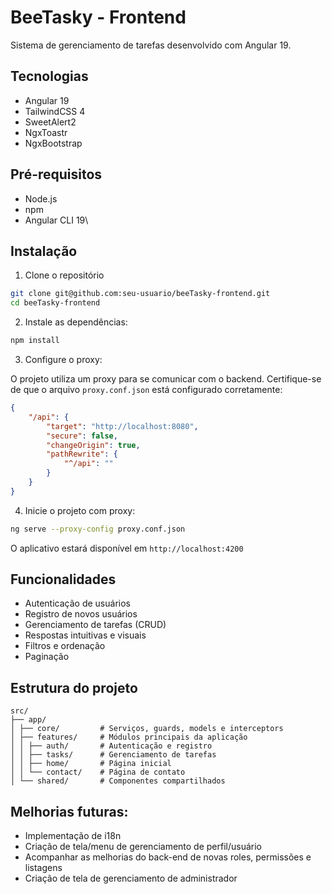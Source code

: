 # BeeTasky - Frontend

Sistema de gerenciamento de tarefas desenvolvido com Angular 19.

## Tecnologias

- Angular 19
- TailwindCSS 4
- SweetAlert2
- NgxToastr
- NgxBootstrap

## Pré-requisitos

- Node.js
- npm
- Angular CLI 19\

## Instalação
1. Clone o repositório

```bash
git clone git@github.com:seu-usuario/beeTasky-frontend.git
cd beeTasky-frontend
```

2. Instale as dependências:

```bash
npm install
```
3. Configure o proxy:

O projeto utiliza um proxy para se comunicar com o backend. Certifique-se de que o arquivo `proxy.conf.json` está configurado corretamente:

```json
{
    "/api": {
        "target": "http://localhost:8080",
        "secure": false,
        "changeOrigin": true,
        "pathRewrite": {
            "^/api": ""
        }
    }
}
```

4. Inicie o projeto com proxy:

```bash
ng serve --proxy-config proxy.conf.json
```

O aplicativo estará disponível em `http://localhost:4200`

## Funcionalidades

- Autenticação de usuários
- Registro de novos usuários
- Gerenciamento de tarefas (CRUD)
- Respostas intuitivas e visuais
- Filtros e ordenação
- Paginação

## Estrutura do projeto

```
src/
├── app/
│ ├── core/         # Serviços, guards, models e interceptors
│ ├── features/     # Módulos principais da aplicação
│ │ ├── auth/       # Autenticação e registro
│ │ ├── tasks/      # Gerenciamento de tarefas
│ │ ├── home/       # Página inicial
│ │ └── contact/    # Página de contato
│ └── shared/       # Componentes compartilhados
```

## Melhorias futuras:
- Implementação de i18n
- Criação de tela/menu de gerenciamento de perfil/usuário
- Acompanhar as melhorias do back-end de novas roles, permissões e listagens
- Criação de tela de gerenciamento de administrador
